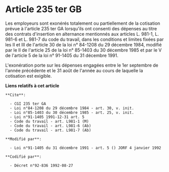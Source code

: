# Article 235 ter GB

Les employeurs sont exonérés totalement ou partiellement de la cotisation prévue à l'article 235 ter GA lorsqu'ils ont
consenti des dépenses au titre des contrats d'insertion en alternance mentionnés aux articles L. 981-1, L. 981-6 et L. 981-7
du code du travail, dans les conditions et limites fixées par les II et III de l'article 30 de la loi n° 84-1208 du 29
décembre 1984, modifié par le II de l'article 25 de la loi n° 85-1403 du 30 décembre 1985 et par le V de l'article 5 de la
loi n° 91-1405 du 31 décembre 1991.

L'exonération porte sur les dépenses engagées entre le 1er septembre de l'année précédente et le 31 août de l'année au cours
de laquelle la cotisation est exigible.

**Liens relatifs à cet article**

	**Cite**:

	  - CGI 235 ter GA
	  - Loi n°84-1208 du 29 décembre 1984 - art. 30, v. init.
	  - Loi n°85-1403 du 30 décembre 1985 - art. 25, v. init.
	  - Loi n°91-1405 1991-12-31 art. 5
	  - Code du travail - art. L981-1 (M)
	  - Code du travail - art. L981-6 (Ab)
	  - Code du travail - art. L981-7 (Ab)

	**Modifié par**:

	  - Loi n°91-1405 du 31 décembre 1991 - art. 5 () JORF 4 janvier 1992

	**Codifié par**:

	  - Décret n°92-836 1992-08-27
